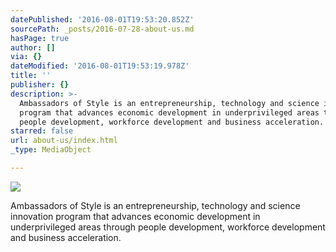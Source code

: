 ```yaml
---
datePublished: '2016-08-01T19:53:20.852Z'
sourcePath: _posts/2016-07-28-about-us.md
hasPage: true
author: []
via: {}
dateModified: '2016-08-01T19:53:19.978Z'
title: ''
publisher: {}
description: >-
  Ambassadors of Style is an entrepreneurship, technology and science innovation
  program that advances economic development in underprivileged areas through
  people development, workforce development and business acceleration.
starred: false
url: about-us/index.html
_type: MediaObject

---
```

![](https://the-grid-user-content.s3-us-west-2.amazonaws.com/dd793f82-0664-460e-87eb-5795a82cf4d2.jpg)

Ambassadors of Style is an entrepreneurship, technology and science innovation program that advances economic development in underprivileged areas through people development, workforce development and business acceleration.